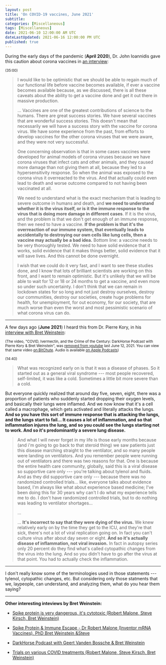 ```yaml
---
layout: post
title: 'On COVID-19 vaccines, June 2021'
subtitle: 
categories: [Miscellaneous]
tags: [Miscellaneous]
date: 2021-06-10 12:00:00 AM UTC
dateLastUpdated: 2021-06-16 12:00:00 PM UTC
published: true
---
```


<!-- June 9-10, 2021  Philippine Time -->
<!-- Updated June 12, 2021 5:40 AM  Philippine Time - removed conclusion -->
<!-- Updated June 16, 2021 2:30 PM  Philippine Time - added other links on Bret Weinstein interviews -->

During the early days of the pandemic (**April 2020**), Dr. John Ioannidis gave this caution about corona vaccines in [an interview](https://www.youtube.com/watch?v=cwPqmLoZA4s&ab_channel=JourneymanPictures?t=2100):

<!-- "Perspectives on the Pandemic | Dr. John Ioannidis Update: 4.17.20 | Episode 4" -->

<!-- 
<iframe width="560" height="315" src="https://www.youtube.com/embed/cwPqmLoZA4s?start=2101" title="YouTube video player" frameborder="0" allow="accelerometer; autoplay; clipboard-write; encrypted-media; gyroscope; picture-in-picture" allowfullscreen></iframe>
 -->

<!--more-->

<small>(35:00)</small>

> I would like to be optimistic that we should be able to regain much of our functional life before vaccine becomes available, if ever a vaccine becomes available because, as we discussed, there is all these caveats about the ability to get a vaccine done and get it out there in massive production.
>
> ... Vaccines are one of the greatest contributions of science to the humans. There are great success stories. We have several vaccines that are wonderful success stories. This doesn't mean that necessarily we will have a success story with the vaccine for corona virus. We have some experience from the past, from efforts to develop vaccines for the other corona viruses that we were aware, and they were not very successful.
>
> One concerning observation is that in some cases vaccines were developed for animal models of corona viruses because we have corona viruses that infect cats and other animals, and they caused more damage than not giving them at all, because they led to a hypersensitivity response. So when the animal was exposed to the corona virus it overreacted to the virus. And that actually could even lead to death and worse outcome compared to not having been vaccinated at all.
> 
> We need to understand what is the exact mechanism that is leading to severe outcome in humans and death, and **we need to understand whether it is the virus itself, or is it the immune response to the virus that is doing more damage in different cases**. If it is the virus, and the problem is that we don't get enough of an immune response, then we need to have a vaccine. **If the problem is that it's the overreaction of our immune system, that eventually leads to accidentally to destroying our own cells like lung cells, then a vaccine may actually be a bad idea.** Bottom line: a vaccine needs to be very thoroughly tested. We need to have solid evidence that it works, solid evidence that it makes things better, solid evidence that it will save lives. And this cannot be done overnight.
>
> I wish that we could do it very fast, and I want to see these studies done, and I know that lots of brilliant scientists are working on this front, and I want to remain optimistic. But it's unlikely that we will be able to wait for 12 or 18 or 24 months to get a vaccine, and even more so under such uncertainty. I don't think that we can remain in lockdown states for so long and not just destroy ourselves, destroy our communities, destroy our societies, create huge problems for health, for unemployment, for out economy, for our society, that are much worse than even the worst and most pessimistic scenario of what corona virus can do.


-----

A few days ago (**June 2021**) I heard this from Dr. Pierre Kory, in his [interview with Bret Weinstein](https://www.youtube.com/watch?v=Tn_b4NRTB6k&ab_channel=BretWeinstein):

<small>(The video, "COVID, Ivermectin, and the Crime of the Century: DarkHorse Podcast with Pierre Kory & Bret Weinstein", was [removed from youtube](https://twitter.com/BretWeinstein/status/1403561674792075264) last June 12, 2021. You can view that same video [on BitChute](https://www.bitchute.com/video/a3a0EOIe8aK1/). Audio is available [on Apple Podcasts](https://podcasts.apple.com/fi/podcast/covid-ivermectin-crime-century-darkhorse-podcast-pierre/id1471581521?i=1000523859023))</small>


<!-- "COVID, Ivermectin, and the Crime of the Century: DarkHorse Podcast with Pierre Kory & Bret Weinstein" -->



<!-- 
<iframe width="560" height="315" src="https://www.youtube.com/embed/Tn_b4NRTB6k?start=880" title="YouTube video player" frameborder="0" allow="accelerometer; autoplay; clipboard-write; encrypted-media; gyroscope; picture-in-picture" allowfullscreen></iframe>
 -->

<small>(14:40)</small>

> What was recognized early on is that it was a disease of phases. So it started out as a general viral syndrome --- most people recovered, self-limited, it
was like a cold. Sometimes a little bit more severe than a cold.
>
But everyone quickly realized that around day five, seven, eight, there was a proportion of patients who suddenly started dropping their oxygen levels, and basically their lungs were inflamed. And we now know that it's a cell called a macrophage, which gets activated and literally attacks the lungs. **And so you have this sort of immune response that is attacking the lungs, and the lungs start to fail... It causes a lot of inflammation, and so that inflammation injures the lung, and so you could see the lungs starting not to work. And so it's predominantly a severe lung disease.** 
>
> And what I will never forget in my life is those early months because (and i'm going to go back to that steroid thing) we saw patients just this disease
marching straight to the ventilator, and so many people were landing on ventilators. And you remember people were running out of ventilators and there was two reasons for that. One is because the entire health care community, globally, said this is a viral disease so supportive care only --- you're talking about tylenol
and fluids. And as they did supportive care only --- because there was no randomized controlled trials... like, everyone talks about evidence based, I'm always like what about experience based medicine; I've been doing this for 30 years why can't I do what my experience tells me to do. I don't have randomized controlled trials, but to do nothing was leading to ventilator shortages...
>
> ...
>
> ... **It's incorrect to say that they were dying of the virus.** We knew relatively early on by the time they get to the ICU, and they're that sick, there's not a lot of viral replication going on. In fact you can't culture virus after about day seven or eight. **And so it's actually disease of inflammation, not viral invasion.** In fact in autopsy series only 20 percent do they find what's called cytopathic changes from the virus into the lung. And so you didn't have to go after the virus at that point. You had to actually check the inflammation.




-----

I don't really know some of the terminologies used in those statements --- tylenol, cytopathic changes, etc. But considering only those statments that we, laypeople, can understand, and analyzing them, what do you hear them saying?


-----

**Other interesting inteviews by Bret Weinstein:**

- [Spike protein is very dangerous, it's cytotoxic (Robert Malone, Steve Kirsch, Bret Weinstein)](https://www.youtube.com/watch?v=Du2wm5nhTXY&list=LL&index=13&ab_channel=DarkHorsePodcastClips)

- [Spike Protein & Immune Escape - Dr Robert Malone (Inventor mRNA Vaccines), PhD Bret Weinstein &Steve](https://www.youtube.com/watch?v=aMB1dRJNHe8&ab_channel=JusticeLeague)

- [DarkHorse Podcast with Geert Vanden Bossche & Bret Weinstein](https://www.youtube.com/watch?v=BNyAovuUxro&ab_channel=BretWeinstein)

- [Trials on various COVID treatments (Robert Malone, Steve Kirsch, Bret Weinstein)
](https://www.youtube.com/watch?v=LejHy4UYBtw&ab_channel=DarkHorsePodcastClips)


<!-- 
<small>
If I understood those statements correctly, they seem to sound like "if ones immune system is able to handle the vaccine it would have been able to handle the SARS-CoV-2 virus itself". Not sure, but that's how they sound to me. :smiley: _(I heard that I can say anything on the internets as long as there is a smiley at the end.)_ Lots of smiley for you; please don't be angry with me. :smiley: :smiley: :smiley:
</small>
 -->

<!-- 
Spike protein causes cell damage (from Livestream #79) - https://www.youtube.com/watch?v=fMjPtDK8evg&ab_channel=DarkHorsePodcastClips

How many cells are damaged to achieve immunity from vaccines (from Livestream #79) - https://www.youtube.com/watch?v=GDu8mUji6Ww&ab_channel=DarkHorsePodcastClips


Should the COVID vaccine campaign be halted? (Geert Vanden Bossche & Bret Weinstein) - https://www.youtube.com/watch?v=2PgIUDn__WU&ab_channel=DarkHorsePodcastClips

COVID Vs 1918 pandemic response & impact on antibodies (Geert Vanden Bossche & Bret Weinstein) - https://www.youtube.com/watch?v=2dX_Cr7lh-g&ab_channel=DarkHorsePodcastClips

What should our vaccination strategy be? (Geert Vanden Bossche & Bret Weinstein) - https://www.youtube.com/watch?v=WxlJcIea5VI&ab_channel=DarkHorsePodcastClips

DarkHorse Podcast with Geert Vanden Bossche & Bret Weinstein - https://www.youtube.com/watch?v=BNyAovuUxro&ab_channel=BretWeinstein
 -->
